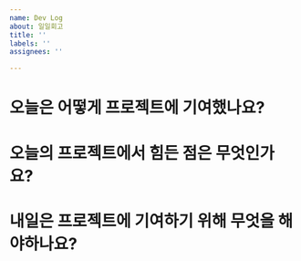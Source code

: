 ```yaml
---
name: Dev Log
about: 일일회고
title: ''
labels: ''
assignees: ''

---
```


# 오늘은 어떻게 프로젝트에 기여했나요?

# 오늘의 프로젝트에서 힘든 점은 무엇인가요?

# 내일은 프로젝트에 기여하기 위해 무엇을 해야하나요?
